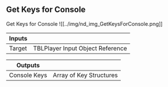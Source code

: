 ## Get Keys for Console
Get Keys for Console
![[../img/nd_img_GetKeysForConsole.png]]

|Inputs||
|--|--|
| Target | TBLPlayer Input Object Reference |

|Outputs||
|--|--|
| Console Keys | Array of Key Structures |
